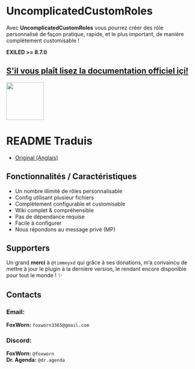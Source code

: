 # UncomplicatedCustomRoles
Avec **UncomplicatedCustomRoles** vous pourrez créer des rôle personnalisé de façon pratique, rapide, et le plus important, de manière complètement customisable !

**EXILED >= 8.7.0**

## [S'il vous plaît lisez la documentation officiel içi!](https://github.com/FoxWorn3365/UncomplicatedCustomRoles/wiki)

<a href='https://discord.gg/5StRGu8EJV'><img src='https://www.allkpop.com/upload/2021/01/content/262046/1611711962-discord-button.png' height="100"></a>

# README Traduis
- [Original (Anglais)](https://github.com/UncomplicatedCustomServer/UncomplicatedCustomRoles/blob/main/README.md)

## Fonctionnalités / Caractéristiques
- Un nombre illimité de rôles personnalisable
- Config utilisant plusieur fichiers
- Complètement configurable et customisable
- Wiki complet & compréhensible
- Pas de dépendance requise
- Facile à configurer
- Nous répondons au message privé (MP)

## Supporters
Un grand **merci** à `@timmeyxd` qui grâce à ses donations, m’a convaincu de mettre à jour le plugin à la dernière version, le rendant encore disponible pour tout le monde ! ✨

## Contacts
### Email:
**FoxWorn:** `foxworn3365@gmail.com`
### Discord:
**FoxWorn:** `@foxworn`<br>
**Dr. Agenda:** `@dr.agenda`
